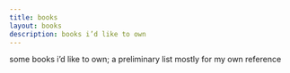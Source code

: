 ```yaml
---
title: books
layout: books
description: books i’d like to own
---
```


some books i’d like to own; a preliminary list mostly for my own reference
